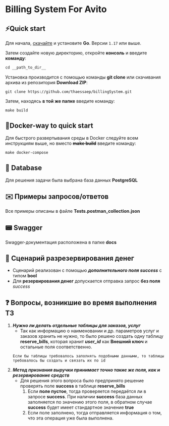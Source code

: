 # Billing System For Avito

## **:zap:Quick start**

Для начала, [скачайте](https://go.dev/dl/) и установите **Go**. Версии ```1.17``` или выше.

Затем создайте новую директорию, откройте **консоль** и введите **команду**:
```markdown
cd __path_to_dir__
```

Установка производится с помощью команды **git clone** или скачивания архива из репозитория **Download ZIP**:
```
git clone https://github.com/thaessaep/billingSystem.git
```
Затем, находясь **в той же папке** введите команду:
```
make build
```

## **:whale:Docker-way to quick start**
Для быстрого развертывания среды в Docker следуйте всем инструкциям выше, но вместо **~~make build~~** введите команду:
```
make docker-compose
```

## :card_index: Database
Для решения задачи была выбрана база данных **PostgreSQL**

## :envelope: Примеры запросов/ответов
Все примеры описаны в файле **Tests.postman_collection.json**

## :pager: Swagger
Swagger-документация расположена в папке **docs**

## :money_with_wings: Сценарий разрезервирования денег
+ Сценарий реализован с помощью ___дополнительного поля success___ с типом **bool**
+ Для **резервирования денег** допускается отправка запрос **без поля** _success_

## :question: Вопросы, возникшие во время выполнения ТЗ
1. ___Нужно ли делать отдельные таблицы для заказов, услуг___
	+ Так как информацию о наименовании и др. параметров услуг и заказов хранить не нужно, то было решено создать одну таблицу **reserve_bills**, 
	которая хранит ___user_id___ как **Внешний ключ** и остальные поля соответственно.
	```
	Если бы таблицы требовалось заполнять подобными данными, то таблицы требовалось бы создать и связать их по id
	```
2. ___Метод признания выручки принимает **точно такие же поля**, как и резервирование средств___
	+ Для решения этого вопроса было предпринято решение проверять поле __success__ в таблице **reserve_bills**
		1. Если **поле пустое**, тогда проверяется передаётся ли в запросе __success__. При наличии __success__ база данных заполняется по значению этого поля, в обратном случае __success__ будет имеет стандартное значение **true**
		2. Если поле заполнено, тогда отправляется информация о том, что эта операция уже была выполнена.